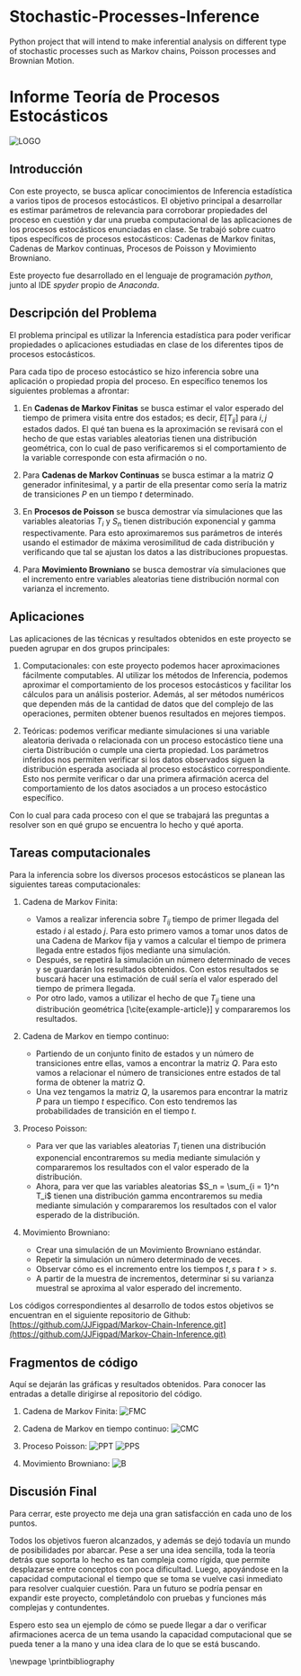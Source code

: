 # Stochastic-Processes-Inference
Python project that will intend to make inferential analysis on different type of stochastic processes such as Markov chains, Poisson processes and Brownian Motion.

# Informe Teoría de Procesos Estocásticos

![LOGO](LOGO.png)

## Introducción
Con este proyecto, se busca aplicar conocimientos de Inferencia estadística a varios tipos de procesos estocásticos. El objetivo principal a desarrollar es estimar parámetros de relevancia para corroborar propiedades del proceso en cuestión y dar una prueba computacional de las aplicaciones de los procesos estocásticos enunciadas en clase. Se trabajó sobre cuatro tipos específicos de procesos estocásticos: Cadenas de Markov finitas, Cadenas de Markov continuas, Procesos de Poisson y Movimiento Browniano.

Este proyecto fue desarrollado en el lenguaje de programación *python*, junto al IDE *spyder* propio de *Anaconda*.

## Descripción del Problema
El problema principal es utilizar la Inferencia estadística para poder verificar propiedades o aplicaciones estudiadas en clase de los diferentes tipos de procesos estocásticos.

Para cada tipo de proceso estocástico se hizo inferencia sobre una aplicación o propiedad propia del proceso. En específico tenemos los siguientes problemas a afrontar:

1. En **Cadenas de Markov Finitas** se busca estimar el valor esperado del tiempo de primera visita entre dos estados; es decir, $E[T_{ij}]$ para $i, j$ estados dados. El qué tan buena es la aproximación se revisará con el hecho de que estas variables aleatorias tienen una distribución geométrica, con lo cual de paso verificaremos si el comportamiento de la variable corresponde con esta afirmación o no.

2. Para **Cadenas de Markov Continuas** se busca estimar a la matriz $Q$ generador infinitesimal, y a partir de ella presentar como sería la matriz de transiciones $P$ en un tiempo $t$ determinado.

3. En **Procesos de Poisson** se busca demostrar vía simulaciones que las variables aleatorias $T_i$ y $S_n$ tienen distribución exponencial y gamma respectivamente. Para esto aproximaremos sus parámetros de interés usando el estimador de máxima verosimilitud de cada distribución y verificando que tal se ajustan los datos a las distribuciones propuestas.

4. Para **Movimiento Browniano** se busca demostrar vía simulaciones que el incremento entre variables aleatorias tiene distribución normal con varianza el incremento.

## Aplicaciones
Las aplicaciones de las técnicas y resultados obtenidos en este proyecto se pueden agrupar en dos grupos principales:

1. Computacionales: con este proyecto podemos hacer aproximaciones fácilmente computables. Al utilizar los métodos de Inferencia, podemos aproximar el comportamiento de los procesos estocásticos y facilitar los cálculos para un análisis posterior. Además, al ser métodos numéricos que dependen más de la cantidad de datos que del complejo de las operaciones, permiten obtener buenos resultados en mejores tiempos.

2. Teóricas: podemos verificar mediante simulaciones si una variable aleatoria derivada o relacionada con un proceso estocástico tiene una cierta Distribución o cumple una cierta propiedad. Los parámetros inferidos nos permiten verificar si los datos observados siguen la distribución esperada asociada al proceso estocástico correspondiente. Esto nos permite verificar o dar una primera afirmación acerca del comportamiento de los datos asociados a un proceso estocástico específico.

Con lo cual para cada proceso con el que se trabajará las preguntas a resolver son en qué grupo se encuentra lo hecho y qué aporta.

## Tareas computacionales
Para la inferencia sobre los diversos procesos estocásticos se planean las siguientes tareas computacionales:

1. Cadena de Markov Finita:
   - Vamos a realizar inferencia sobre $T_{ij}$ tiempo de primer llegada del estado $i$ al estado $j$. Para esto primero vamos a tomar unos datos de una Cadena de Markov fija y vamos a calcular el tiempo de primera llegada entre estados fijos mediante una simulación.
   - Después, se repetirá la simulación un número determinado de veces y se guardarán los resultados obtenidos. Con estos resultados se buscará hacer una estimación de cuál sería el valor esperado del tiempo de primera llegada.
   - Por otro lado, vamos a utilizar el hecho de que $T_{ij}$ tiene una distribución geométrica [\cite{example-article}] y compararemos los resultados.

2. Cadena de Markov en tiempo continuo:
   - Partiendo de un conjunto finito de estados y un número de transiciones entre ellas, vamos a encontrar la matriz $Q$. Para esto vamos a relacionar el número de transiciones entre estados de tal forma de obtener la matriz $Q$.
   - Una vez tengamos la matriz $Q$, la usaremos para encontrar la matriz $P$ para un tiempo $t$ específico. Con esto tendremos las probabilidades de transición en el tiempo $t$.

3. Proceso Poisson:
   - Para ver que las variables aleatorias $T_i$ tienen una distribución exponencial encontraremos su media mediante simulación y compararemos los resultados con el valor esperado de la distribución.
   - Ahora, para ver que las variables aleatorias $S_n = \sum_{i = 1}^n T_i$ tienen una distribución gamma encontraremos su media mediante simulación y compararemos los resultados con el valor esperado de la distribución.

4. Movimiento Browniano:
   - Crear una simulación de un Movimiento Browniano estándar.
   - Repetir la simulación un número determinado de veces.
   - Observar cómo es el incremento entre los tiempos $t, s$ para $t > s$.
   - A partir de la muestra de incrementos, determinar si su varianza muestral se aproxima al valor esperado del incremento.

Los códigos correspondientes al desarrollo de todos estos objetivos se encuentran en el siguiente repositorio de Github: [https://github.com/JJFigpad/Markov-Chain-Inference.git](https://github.com/JJFigpad/Markov-Chain-Inference.git)

## Fragmentos de código

Aquí se dejarán las gráficas y resultados obtenidos. Para conocer las entradas a detalle dirigirse al repositorio del código.

1. Cadena de Markov Finita:
   ![FMC](FMC.png)

2. Cadena de Markov en tiempo continuo:
   ![CMC](CMC.png)

3. Proceso Poisson:
   ![PPT](PPT.png)
   ![PPS](PPS.png)

4. Movimiento Browniano:
   ![B](B.png)

## Discusión Final
Para cerrar, este proyecto me deja una gran satisfacción en cada uno de los puntos.

Todos los objetivos fueron alcanzados, y además se dejó todavía un mundo de posibilidades por abarcar. Pese a ser una idea sencilla, toda la teoría detrás que soporta lo hecho es tan compleja como rígida, que permite desplazarse entre conceptos con poca dificultad. Luego, apoyándose en la capacidad computacional el tiempo que se toma se vuelve casi inmediato para resolver cualquier cuestión. Para un futuro se podría pensar en expandir este proyecto, completándolo con pruebas y funciones más complejas y contundentes.

Espero esto sea un ejemplo de cómo se puede llegar a dar o verificar afirmaciones acerca de un tema usando la capacidad computacional que se pueda tener a la mano y una idea clara de lo que se está buscando.

\newpage
\printbibliography
